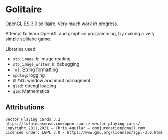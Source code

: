 # Golitaire

OpenGL ES 3.0 solitaire. Very much work in progress.

Attempt to learn OpenGL and graphics programming, by making a very
simple solitaire game.

Libraries used:

- `stb_image.h`: image reading
- `stb_image_writer.h`: debugging
- `fmt`: String formatting
- `spdlog`: logging
- `GLFW3`: window and input managment
- `glad`: opengl loading
- `glm`: Mathematics


## Attributions

```
Vector Playing Cards 3.2
https://totalnonsense.com/open-source-vector-playing-cards/
Copyright 2011,2021 – Chris Aguilar – conjurenation@gmail.com
Licensed under: LGPL 3.0 - https://www.gnu.org/licenses/lgpl-3.0.html
```